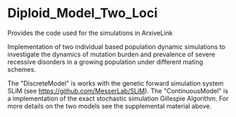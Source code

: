 # Diploid_Model_Two_Loci

Provides the code used for the simulations in ArxiveLink

Implementation of two individual based population dynamic simulations to investigate the dynamics of mutation burden and prevalence of severe recessive disorders in a growing population under different mating schemes.

The "DiscreteModel" is works with the genetic forward simulation system SLiM (see https://github.com/MesserLab/SLiM). The "ContinuousModel" is a implementation of the exact stochastic simulation Gillespie Algorithm. For more details on the two models see the supplemental material above.
